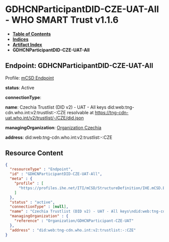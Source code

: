 # GDHCNParticipantDID-CZE-UAT-All - WHO SMART Trust v1.1.6

* [**Table of Contents**](toc.md)
* [**Indices**](indices.md)
* [**Artifact Index**](artifacts.md)
* **GDHCNParticipantDID-CZE-UAT-All**

## Endpoint: GDHCNParticipantDID-CZE-UAT-All

Profile: [mCSD Endpoint](https://profiles.ihe.net/ITI/mCSD/4.0.0/StructureDefinition-IHE.mCSD.Endpoint.html)

**status**: Active

**connectionType**: 

**name**: Czechia Trustlist (DID v2) - UAT - All keys did:web:tng-cdn.who.int:v2:trustlist:-:CZE resolvable at https://tng-cdn-uat.who.int/v2/trustlist/-/CZE/did.json

**managingOrganization**: [Organization Czechia](Organization-GDHCNParticipant-CZE-UAT.md)

**address**: did:web:tng-cdn.who.int:v2:trustlist:-:CZE



## Resource Content

```json
{
  "resourceType" : "Endpoint",
  "id" : "GDHCNParticipantDID-CZE-UAT-All",
  "meta" : {
    "profile" : [
      "https://profiles.ihe.net/ITI/mCSD/StructureDefinition/IHE.mCSD.Endpoint"
    ]
  },
  "status" : "active",
  "connectionType" : [null],
  "name" : "Czechia Trustlist (DID v2) - UAT - All keys\ndid:web:tng-cdn.who.int:v2:trustlist:-:CZE\nresolvable at https://tng-cdn-uat.who.int/v2/trustlist/-/CZE/did.json",
  "managingOrganization" : {
    "reference" : "Organization/GDHCNParticipant-CZE-UAT"
  },
  "address" : "did:web:tng-cdn.who.int:v2:trustlist:-:CZE"
}

```
